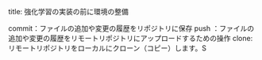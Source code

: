 title: 強化学習の実装の前に環境の整備





commit：ファイルの追加や変更の履歴をリポジトリに保存
push  ：ファイルの追加や変更の履歴をリモートリポジトリにアップロードするための操作
clone:リモートリポジトリをローカルにクローン（コピー）します。S